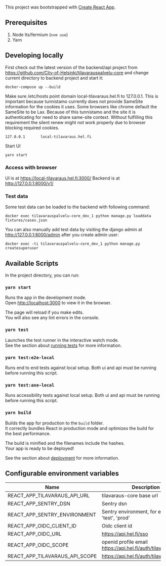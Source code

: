 This project was bootstrapped with [Create React App](https://github.com/facebook/create-react-app).

## Prerequisites

1. Node lts/fermium (`nvm use`)
1. Yarn

## Developing locally

First check out the latest version of the backend/api project from https://github.com/City-of-Helsinki/tilavarauspalvelu-core and change current directory to backend project and start it:

```
docker-compose up --build

```

Make sure /etc/hosts point domain local-tilavaraus.hel.fi to 127.0.0.1. This is important because tunnistamo currently does not provide SameSite information for the cookies it uses. Some browsers like chrome default the SameSite to be Lax. Because of this tunnistamo and the site it is authenticating for need to share same-site context. Without fulfilling this requirement the silent renew might not work properly due to browser blocking required cookies.

```
127.0.0.1       local-tilavaraus.hel.fi
```

Start UI

```
yarn start
```

### Access with browser

UI is at https://local-tilavaraus.hel.fi:3000/
Backend is at http://127.0.0.1:8000/v1/

### Test data

Some test data can be loaded to the backend with following command:

```
docker exec tilavarauspalvelu-core_dev_1 python manage.py loaddata fixtures/cases.json
```

You can also manually add test data by visiting the django admin at http://127.0.0.1:8000/admin after you create admin user:

```
docker exec -ti tilavarauspalvelu-core_dev_1 python manage.py createsuperuser
```

## Available Scripts

In the project directory, you can run:

### `yarn start`

Runs the app in the development mode.\
Open [http://localhost:3000](http://localhost:3000) to view it in the browser.

The page will reload if you make edits.\
You will also see any lint errors in the console.

### `yarn test`

Launches the test runner in the interactive watch mode.\
See the section about [running tests](https://facebook.github.io/create-react-app/docs/running-tests) for more information.

### `yarn test:e2e-local`

Runs end to end tests against local setup. Both ui and api must be running before running this script.

### `yarn test:axe-local`

Runs accessibility tests against local setup. Both ui and api must be running before running this script.

### `yarn build`

Builds the app for production to the `build` folder.\
It correctly bundles React in production mode and optimizes the build for the best performance.

The build is minified and the filenames include the hashes.\
Your app is ready to be deployed!

See the section about [deployment](https://facebook.github.io/create-react-app/docs/deployment) for more information.

## Configurable environment variables

| Name                           | Description                                                   |
| ------------------------------ | ------------------------------------------------------------- |
| REACT_APP_TILAVARAUS_API_URL   | tilavaraus-core base url                                      |
| REACT_APP_SENTRY_DSN           | Sentry dsn                                                    |
| REACT_APP_SENTRY_ENVIRONMENT   | Sentry environment, for example 'test', 'prod'                |
| REACT_APP_OIDC_CLIENT_ID       | Oidc client id                                                |
| REACT_APP_OIDC_URL             | https://api.hel.fi/sso                                        |
| REACT_APP_OIDC_SCOPE           | openid profile email https://api.hel.fi/auth/tilavarausapidev |
| REACT_APP_TILAVARAUS_API_SCOPE | https://api.hel.fi/auth/tilavarausapidev                      |
